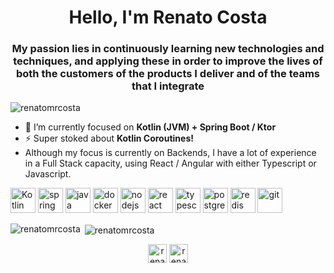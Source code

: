 <h1 align="center">Hello, I'm Renato Costa</h1>
<h3 align="center">My passion lies in continuously learning new technologies and techniques, and applying these in order to improve the lives of both the customers of the products I deliver and of the teams that I integrate</h3>

<p align="left"> <img src="https://komarev.com/ghpvc/?username=renatomrcosta" alt="renatomrcosta" /> </p>

- 🔭 I’m currently focused on **Kotlin (JVM) + Spring Boot / Ktor**
- ⚡ Super stoked about **Kotlin Coroutines!**
- Although my focus is currently on Backends, I have a lot of experience in a Full Stack capacity, using React / Angular with either Typescript or Javascript.

<p align="left">
  <img src="https://symbols.getvecta.com/stencil_86/43_kotlin.0ec1601067.png" alt="Kotlin" width="40" height="40"/>
  <img src="https://www.vectorlogo.zone/logos/springio/springio-icon.svg" alt="spring" width="40" height="40"/> 
  <img src="https://devicons.github.io/devicon/devicon.git/icons/java/java-original-wordmark.svg" alt="java" width="40" height="40"/>
  <img src="https://devicons.github.io/devicon/devicon.git/icons/docker/docker-original-wordmark.svg" alt="docker" width="40" height="40"/> 
  <img src="https://devicons.github.io/devicon/devicon.git/icons/nodejs/nodejs-original-wordmark.svg" alt="nodejs" width="40" height="40"/> 
  <img src="https://devicons.github.io/devicon/devicon.git/icons/react/react-original-wordmark.svg" alt="react" width="40" height="40"/> 
  <img src="https://devicons.github.io/devicon/devicon.git/icons/typescript/typescript-original.svg" alt="typescript" width="40" height="40"/> 
  <img src="https://devicons.github.io/devicon/devicon.git/icons/postgresql/postgresql-original-wordmark.svg" alt="postgresql" width="40" height="40"/> 
  <img src="https://devicons.github.io/devicon/devicon.git/icons/redis/redis-original-wordmark.svg" alt="redis" width="40" height="40"/> 
  <img src="https://www.vectorlogo.zone/logos/git-scm/git-scm-icon.svg" alt="git" width="40" height="40"/>  
 </p>

<p><img align="left" src="https://github-readme-stats.vercel.app/api/top-langs/?username=renatomrcosta&layout=compact&hide=html" alt="renatomrcosta" /></p>

<p>&nbsp;<img align="center" src="https://github-readme-stats.vercel.app/api?username=renatomrcosta&show_icons=true" alt="renatomrcosta" /></p>

<p align="center">
<a href="https://twitter.com/renatomrcosta" target="blank"><img align="center" src="https://cdn.jsdelivr.net/npm/simple-icons@3.0.1/icons/twitter.svg" alt="renatomrcosta" height="30" width="30" /></a>
<a href="https://linkedin.com/in/renato-rezende-costa" target="blank"><img align="center" src="https://cdn.jsdelivr.net/npm/simple-icons@3.0.1/icons/linkedin.svg" alt="renato-rezende-costa" height="30" width="30" /></a>
</p>
